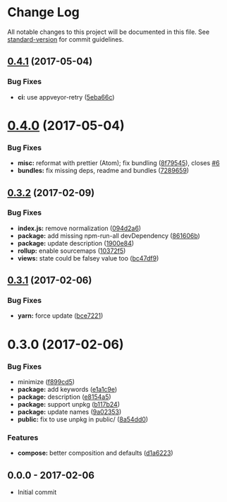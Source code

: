 # Change Log

All notable changes to this project will be documented in this file. See [standard-version](https://github.com/conventional-changelog/standard-version) for commit guidelines.

<a name="0.4.1"></a>
## [0.4.1](https://github.com/tunnckoCore/gibon/compare/v0.4.0...v0.4.1) (2017-05-04)


### Bug Fixes

* **ci:** use appveyor-retry ([5eba66c](https://github.com/tunnckoCore/gibon/commit/5eba66c))



<a name="0.4.0"></a>
# [0.4.0](https://github.com/tunnckoCore/gibon/compare/v0.3.2...v0.4.0) (2017-05-04)


### Bug Fixes

* **misc:** reformat with prettier (Atom); fix bundling ([8f79545](https://github.com/tunnckoCore/gibon/commit/8f79545)), closes [#6](https://github.com/tunnckoCore/gibon/issues/6)
* **bundles:** fix missing deps, readme and bundles ([7289659](https://github.com/tunnckoCore/gibon/commit/7289659))


<a name="0.3.2"></a>
## [0.3.2](https://github.com/tunnckocore/gibon/compare/v0.3.1...v0.3.2) (2017-02-09)


### Bug Fixes

* **index.js:** remove normalization ([094d2a6](https://github.com/tunnckocore/gibon/commit/094d2a6))
* **package:** add missing npm-run-all devDependency ([861606b](https://github.com/tunnckocore/gibon/commit/861606b))
* **package:** update description ([1900e84](https://github.com/tunnckocore/gibon/commit/1900e84))
* **rollup:** enable sourcemaps ([10372f5](https://github.com/tunnckocore/gibon/commit/10372f5))
* **views:** state could be falsey value too ([bc47df9](https://github.com/tunnckocore/gibon/commit/bc47df9))



<a name="0.3.1"></a>
## [0.3.1](https://github.com/tunnckocore/gibon/compare/v0.3.0...v0.3.1) (2017-02-06)


### Bug Fixes

* **yarn:** force update ([bce7221](https://github.com/tunnckocore/gibon/commit/bce7221))



<a name="0.3.0"></a>
# 0.3.0 (2017-02-06)


### Bug Fixes

* minimize ([f899cd5](https://github.com/tunnckocore/gibon/commit/f899cd5))
* **package:** add keywords ([e1a1c9e](https://github.com/tunnckocore/gibon/commit/e1a1c9e))
* **package:** description ([e8154a5](https://github.com/tunnckocore/gibon/commit/e8154a5))
* **package:** support unpkg ([b117b24](https://github.com/tunnckocore/gibon/commit/b117b24))
* **package:** update names ([9a02353](https://github.com/tunnckocore/gibon/commit/9a02353))
* **public:** fix to use unpkg in public/ ([8a54dd0](https://github.com/tunnckocore/gibon/commit/8a54dd0))


### Features

* **compose:** better composition and defaults ([d1a6223](https://github.com/tunnckocore/gibon/commit/d1a6223))





## 0.0.0 - 2017-02-06
- Initial commit
